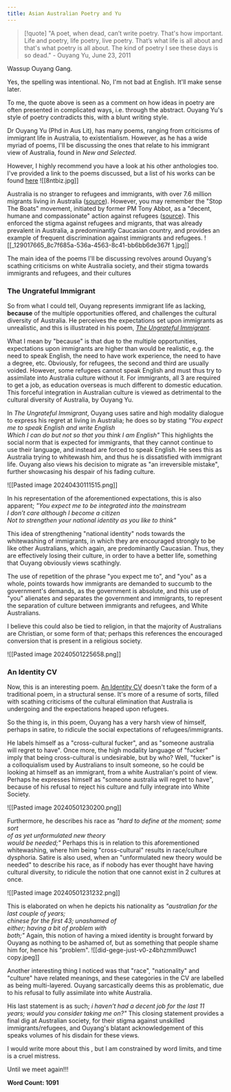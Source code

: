 ```yaml
---
title: Asian Australian Poetry and Yu
---
```


> [!quote] "A poet, when dead, can’t write poetry. That's how important. Life and poetry, life poetry, live poetry. That’s what life is all about and that's what poetry is all about. The kind of poetry I see these days is so dead." - Ouyang Yu, June 23, 2011

Wassup Ouyang Gang.

Yes, the spelling was intentional. No, I'm not bad at English. It'll make sense later.

To me, the quote above is seen as a comment on how ideas in poetry are often presented in complicated ways, i.e. through the abstract. Ouyang Yu's style of poetry contradicts this, with a blunt writing style. 

Dr Ouyang Yu (Phd in Aus Lit), has many poems, ranging from criticisms of immigrant life in Australia, to existentialism. However, as he has a wide myriad of poems, I'll be discussing the ones that relate to his immigrant view of Australia, found in *New and Selected*.

However, I highly recommend you have a look at his other anthologies too. I've provided a link to the poems discussed, but a list of his works can be found [here](https://www.poetryinternational.com/en/poets-poems/poets/poet/102-684_Yu)
![[8ntbiz.jpg]]

Australia is no stranger to refugees and immigrants, with over 7.6 million migrants living in Australia ([source](https://www.abs.gov.au/statistics/people/population/migration-australia/latest-release)). However, you may remember the "Stop The Boats" movement, initiated by former PM Tony Abbot, as a "decent, humane and compassionate" action against refugees ([source](https://www.bbc.com/news/world-australia-64898507)). This enforced the stigma against refugees and migrants, that was already prevalent in Australia, a predominantly Caucasian country, and provides an example of frequent discrimination against immigrants and refugees.
![[_129017665_8c7f685a-536a-4563-8c41-bb6bb6de367f 1.jpg]]

The main idea of the poems I'll be discussing revolves around Ouyang's scathing criticisms on white Australia society, and their stigma towards immigrants and refugees, and their cultures
### The Ungrateful Immigrant

So from what I could tell, Ouyang represents immigrant life as lacking, **because** of the multiple opportunities offered, and challenges the cultural diversity of Australia. He perceives the expectations set upon immigrants as unrealistic, and this is illustrated in his poem, [*The Ungrateful Immigrant*](https://www.poetryinternational.com/en/poets-poems/poems/poem/103-825_THE-UNGRATEFUL-IMMIGRANT).

What I mean by "because" is that due to the multiple opportunities, expectations upon immigrants are higher than would be realistic, e.g. the need to speak English, the need to have work experience, the need to have a degree, etc. Obviously, for refugees, the second and third are usually voided. However, some refugees cannot speak English and must thus try to assimilate into Australia culture without it. For immigrants, all 3 are required to get a job, as education overseas is much different to domestic education.
This forceful integration in Australian culture is viewed as detrimental to the cultural diversity of Australia, by Ouyang Yu.

In *The Ungrateful Immigrant*, Ouyang uses satire and high modality dialogue to express his regret at living in Australia; he does so by stating *"You expect me to speak English and write English  
Which I can do but not so that you think I am English"*
This highlights the social norm that is expected for immigrants, that they cannot continue to use their language, and instead are forced to speak English. He sees this as Australia trying to whitewash him, and thus he is dissatisfied with immigrant life.
Ouyang also views his decision to migrate as "an irreversible mistake", further showcasing his despair of his fading culture.

![[Pasted image 20240430111515.png]]

In his representation of the aforementioned expectations, this is also apparent; 
*"You expect me to be integrated into the mainstream  
I don’t care although I become a citizen  
Not to strengthen your national identity as you like to think"*

This idea of strengthening "national identity" nods towards the whitewashing of immigrants, in which they are encouraged strongly to be like other Australians, which again, are predominantly Caucasian. Thus, they are effectively losing their culture, in order to have a better life, something that Ouyang obviously views scathingly. 

The use of repetition of the phrase "you expect me to", and "you" as a whole, points towards how immigrants are demanded to succumb to the government's demands, as the government is absolute, and this use of "you" alienates and separates the government and immigrants, to represent the separation of culture between immigrants and refugees, and White Australians.

I believe this could also be tied to religion, in that the majority of Australians are Christian, or some form of that; perhaps this references the encouraged conversion that is present in a religious society.

![[Pasted image 20240501225658.png]]
### An Identity CV

Now, this is an interesting poem. [An Identity CV](https://www.poetryinternational.com/en/poets-poems/poems/poem/103-817_AN-IDENTITY-CV) doesn't take the form of a traditional poem, in a structural sense. It's more of a resume of sorts, filled with scathing criticisms of the cultural elimination that Australia is undergoing and the expectations heaped upon refugees.

So the thing is, in this poem, Ouyang has a very harsh view of himself, perhaps in satire, to ridicule the social expectations of refugees/immigrants. 

He labels himself as a "cross-cultural fucker", and as "someone australia will regret to have". Once more, the high modality language of "fucker" imply that being cross-cultural is undesirable, but by who? Well, "fucker" is a colloquialism used by Australians to insult someone, so he could be looking at himself as an immigrant, from a white Australian's point of view. Perhaps he expresses himself as "someone australia will regret to have", because of his refusal to reject his culture and fully integrate into White Society.

![[Pasted image 20240501230200.png]]


Furthermore, he describes his race as 
*"hard to define at the moment; some sort  
of as yet unformulated new theory  
would be needed;"*
Perhaps this is in relation to this aforementioned whitewashing, where him being "cross-cultural" results in race/culture dysphoria. Satire is also used, when an "unformulated new theory would be needed" to describe his race, as if nobody has ever thought have having cultural diversity, to ridicule the notion that one cannot exist in 2 cultures at once.

![[Pasted image 20240501231232.png]]

This is elaborated on when he depicts his nationality as
*"australian for the last couple of years;  
chinese for the first 43; unashamed of  
either; having a bit of problem with  
both;"*
Again, this notion of having a mixed identity is brought forward by Ouyang as nothing to be ashamed of, but as something that people shame him for, hence his "problem". 
![[did-gege-just-v0-z4bhzmml9uwc1 copy.jpeg]]

Another interesting thing I noticed was that "race", "nationality" and "culture" have related meanings, and these categories in the CV are labelled as being multi-layered. Ouyang sarcastically deems this as problematic, due to his refusal to fully assimilate into white Australia.

His last statement is as such;
*i haven’t had a decent job for the last 11  
years; would you consider taking me on?"* 
This closing statement provides a final dig at Australian society, for their stigma against unskilled immigrants/refugees, and Ouyang's blatant acknowledgement of this speaks volumes of his disdain for these views.


I would write more about this , but I am constrained by word limits, and time is a cruel mistress.

Until we meet again!!!

**Word Count: 1091**
